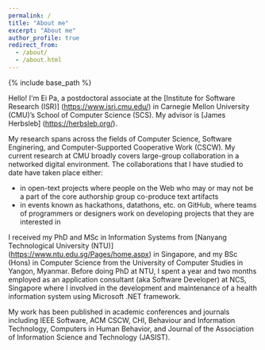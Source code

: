 ```yaml
---
permalink: /
title: "About me"
excerpt: "About me"
author_profile: true
redirect_from: 
  - /about/
  - /about.html
---
```


{% include base_path %}

Hello! I'm Ei Pa, a postdoctoral associate at the [Institute for Software Research (ISR)] (https://www.isri.cmu.edu/) in Carnegie Mellon University (CMU)’s School of Computer Science (SCS). My advisor is [James Herbsleb] (https://herbsleb.org/).

My research spans across the fields of Computer Science, Software Enginering, and Computer-Supported Cooperative Work (CSCW). My current research at CMU broadly covers large-group collaboration in a networked digital environment. The collaborations that I have studied to date have taken place either:
* in open-text projects where people on the Web who may or may not be a part of the core authorship group co-produce text artifacts
* in events known as hackathons, datathons, etc. on GitHub, where teams of programmers or designers work on developing projects that they are interested in

I received my PhD and MSc in Information Systems from [Nanyang Technological University (NTU)] (https://www.ntu.edu.sg/Pages/home.aspx) in Singapore, and my BSc (Hons) in Computer Science from the University of Computer Studies in Yangon, Myanmar. Before doing PhD at NTU, I spent a year and two months employed as an application consultant (aka Software Developer) at NCS, Singapore where I involved in the development and maintenance of a health information system using Microsoft .NET framework.

My work has been published in academic conferences and journals including IEEE Software, ACM CSCW, CHI, Behaviour and Information Technology, Computers in Human Behavior, and Journal of the Association of Information Science and Technology (JASIST).
